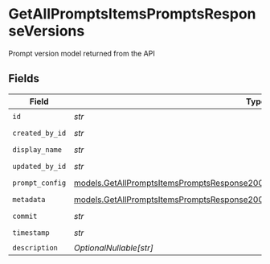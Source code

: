 # GetAllPromptsItemsPromptsResponseVersions

Prompt version model returned from the API


## Fields

| Field                                                                                                                                                                          | Type                                                                                                                                                                           | Required                                                                                                                                                                       | Description                                                                                                                                                                    |
| ------------------------------------------------------------------------------------------------------------------------------------------------------------------------------ | ------------------------------------------------------------------------------------------------------------------------------------------------------------------------------ | ------------------------------------------------------------------------------------------------------------------------------------------------------------------------------ | ------------------------------------------------------------------------------------------------------------------------------------------------------------------------------ |
| `id`                                                                                                                                                                           | *str*                                                                                                                                                                          | :heavy_check_mark:                                                                                                                                                             | N/A                                                                                                                                                                            |
| `created_by_id`                                                                                                                                                                | *str*                                                                                                                                                                          | :heavy_check_mark:                                                                                                                                                             | N/A                                                                                                                                                                            |
| `display_name`                                                                                                                                                                 | *str*                                                                                                                                                                          | :heavy_check_mark:                                                                                                                                                             | N/A                                                                                                                                                                            |
| `updated_by_id`                                                                                                                                                                | *str*                                                                                                                                                                          | :heavy_check_mark:                                                                                                                                                             | N/A                                                                                                                                                                            |
| `prompt_config`                                                                                                                                                                | [models.GetAllPromptsItemsPromptsResponse200ApplicationJSONResponseBodyPromptConfig](../models/getallpromptsitemspromptsresponse200applicationjsonresponsebodypromptconfig.md) | :heavy_check_mark:                                                                                                                                                             | N/A                                                                                                                                                                            |
| `metadata`                                                                                                                                                                     | [models.GetAllPromptsItemsPromptsResponse200ApplicationJSONResponseBodyMetadata](../models/getallpromptsitemspromptsresponse200applicationjsonresponsebodymetadata.md)         | :heavy_check_mark:                                                                                                                                                             | N/A                                                                                                                                                                            |
| `commit`                                                                                                                                                                       | *str*                                                                                                                                                                          | :heavy_check_mark:                                                                                                                                                             | N/A                                                                                                                                                                            |
| `timestamp`                                                                                                                                                                    | *str*                                                                                                                                                                          | :heavy_check_mark:                                                                                                                                                             | N/A                                                                                                                                                                            |
| `description`                                                                                                                                                                  | *OptionalNullable[str]*                                                                                                                                                        | :heavy_minus_sign:                                                                                                                                                             | N/A                                                                                                                                                                            |